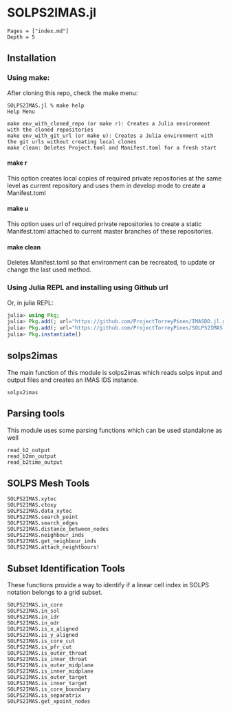 
# SOLPS2IMAS.jl 

```@contents
Pages = ["index.md"]
Depth = 5
```

## Installation

### Using make:
After cloning this repo, check the make menu:
```
SOLPS2IMAS.jl % make help
Help Menu

make env_with_cloned_repo (or make r): Creates a Julia environment with the cloned repositories
make env_with_git_url (or make u): Creates a Julia environment with the git urls without creating local clones
make clean: Deletes Project.toml and Manifest.toml for a fresh start
```

#### make r
This option creates local copies of required private repositories at the same level as current repository and uses them in develop mode to create a Manifest.toml

#### make u
This option uses url of required private repositories to create a static Manifest.toml attached to current master branches of these repositories.

#### make clean
Deletes Manifest.toml so that environment can be recreated, to update or change the last used method.

### Using Julia REPL and installing using Github url

Or, in julia REPL:
```julia
julia> using Pkg;
julia> Pkg.add(; url="https://github.com/ProjectTorreyPines/IMASDD.jl.git");
julia> Pkg.add(; url="https://github.com/ProjectTorreyPines/SOLPS2IMAS.jl.git");
julia> Pkg.instantiate()
```

## solps2imas

The main function of this module is solps2imas which reads solps input and output files and creates an IMAS IDS instance.

```@docs
solps2imas
```

## Parsing tools

This module uses some parsing functions which can be used standalone as well
```@docs
read_b2_output
read_b2mn_output
read_b2time_output
```

## SOLPS Mesh Tools

```@docs
SOLPS2IMAS.xytoc
SOLPS2IMAS.ctoxy
SOLPS2IMAS.data_xytoc
SOLPS2IMAS.search_point
SOLPS2IMAS.search_edges
SOLPS2IMAS.distance_between_nodes
SOLPS2IMAS.neighbour_inds
SOLPS2IMAS.get_neighbour_inds
SOLPS2IMAS.attach_neightbours!
```

## Subset Identification Tools

These functions provide a way to identify if a linear cell index in SOLPS notation belongs to a grid subset.

```@docs
SOLPS2IMAS.in_core
SOLPS2IMAS.in_sol
SOLPS2IMAS.in_idr
SOLPS2IMAS.in_odr
SOLPS2IMAS.is_x_aligned
SOLPS2IMAS.is_y_aligned
SOLPS2IMAS.is_core_cut
SOLPS2IMAS.is_pfr_cut
SOLPS2IMAS.is_outer_throat
SOLPS2IMAS.is_inner_throat
SOLPS2IMAS.is_outer_midplane
SOLPS2IMAS.is_inner_midplane
SOLPS2IMAS.is_outer_target
SOLPS2IMAS.is_inner_target
SOLPS2IMAS.is_core_boundary
SOLPS2IMAS.is_separatrix
SOLPS2IMAS.get_xpoint_nodes
```